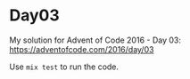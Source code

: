 # Day03

My solution for Advent of Code 2016 - Day 03: https://adventofcode.com/2016/day/03

Use `mix test` to run the code.
